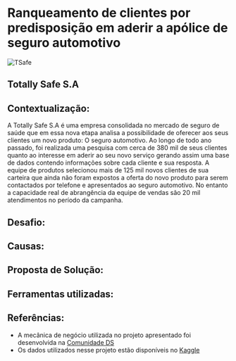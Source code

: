 # Ranqueamento de clientes por predisposição em aderir a apólice de seguro automotivo

![TSafe](https://cdn.autopapo.com.br/box/uploads/2020/03/20163712/shutterstock-apolice-seguro-auto-documentos-carro-homem-gravata-camisa-social-732x488.jpg)

## Totally Safe S.A

## Contextualização:

A Totally Safe S.A é uma empresa consolidada no mercado de seguro de saúde que em essa nova etapa analisa a possibilidade de oferecer aos seus clientes um novo produto: O seguro automotivo.
Ao longo de todo ano passado, foi realizada uma pesquisa com cerca de 380 mil de seus clientes quanto ao interesse em aderir ao seu novo serviço gerando assim uma base de dados contendo informações sobre cada cliente e sua resposta.
A equipe de produtos selecionou mais de 125 mil novos clientes de sua carteira que ainda não foram expostos a oferta do novo produto para serem contactados por telefone e apresentados ao seguro automotivo.
No entanto a capacidade real de abrangência da equipe de vendas são 20 mil atendimentos no período da campanha.

## Desafio:

## Causas:

## Proposta de Solução:


## Ferramentas utilizadas:


## Referências:

- A mecânica de negócio utilizada no projeto apresentado foi desenvolvida na [Comunidade DS](https://www.comunidadedatascience.com/)
- Os dados utilizados nesse projeto estão disponíveis no [Kaggle](https://www.kaggle.com/datasets/anmolkumar/health-insurance-cross-sell-prediction)

